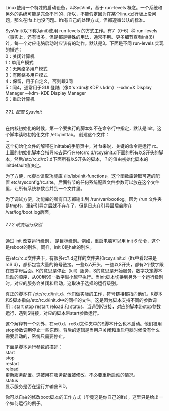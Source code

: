 Linux使用一个特殊的启动设备，叫SysVinit，基于 run-levels 概念。一个系统和另外的系统可能是完全不同的，所以，不能假定因为在某个linux发行版上没问题，那么在lfs上也没问题。lfs有自己的处理方式，但都遵循公认的标准。

SysVinit(以下称为init)使用 run-levels 的方式工作。有7（0-6）种 run-levels（事实上，还有很多，但是都是特殊的用法，通常不用。更多细节查看init(8) ?），每一个对应电脑启动时应该有的动作。默认是3。下面是不同 run-levels 实现的描述：  
0：关闭计算机  
1：单用户模式  
2：无网络多用户模式  
3：有网络多用户模式  
4：保留，用于自定义，否则跟3同  
5：同4，通常用于GUI 登陆（像X's xdm和KDE's kdm）--xdm=X Display Manager --kdm=KDE Display Manager  
6：重启计算机

###### 7.7.1. 配置 Sysvinit

在内核初始化的时候，第一个要执行的脚本如不在命令行中指定，默认是init。这个脚本读取初始化文件 /etc/inittab。
创建这个文件：  
...  
这个初始化文件的解释在inittab的手册页中。对lfs来说，关键的命令是运行 rc。上面的初始化脚本会指导rc去运行在/etc/rc.d/rcsysinit.d下面的所有以S开头的脚本，然后/etc/rc.d/rc?.d下面所有以S开头的脚本，？的值由初始化脚本的initdefault值决定。

为了方便，rc脚本读取功能库 /lib/lsb/init-functions。这个函数库读取可选的配置 etc/sysconfig/rc.site。后面各节的任何系统配置文件参数可以放在这个文件里，让所有系统参数合并到一个文件里。

为了调试方便，功能库的所有日志都输出到 /run/var/bootlog。因为 /run 文件夹是tmpfs，重新引导之后就不存在了，但是日志在引导最后会附在 /var/log/boot.log后面。

###### 7.7.2 改变运行级别

通过 init <runlevel>改变运行级别，<runlevel> 是目标级别。例如，重启电脑可以用 init 6 命令，这个是reboot的别名。同样，init 0是halt的别名。

在/etc/rc.d文件夹下，有很多rc?.d这样的文件夹和rcsysinit.d（lfs中看起来是rcS.d），都都包含大量的符号链接。一些以A开头，一些以S开头，都有2个数字跟在首字母后面。K的意思是停止（kill）服务，S的意思是开始服务，数字决定脚本启动的顺序，从00到99--数字越小越早执行。当init脚本切换到另外一个运行级别时，对应的服务会关闭和启动，这取决于选择的运行级别。

真正的脚本在 /etc/rc.d/init.d。他们做实际的工作，符号链接都指向他们。K脚本和S脚本指向/etc/rc.d/init.d中的同样的文件。这是因为脚本支持不同的参数调用：start stop restart reload 和 status。当遇到K链接，对应的脚本带stop参数运行，遇到S链接，对应的脚本带start参数运行。

这个解释有一个列外，在rc0.d，rc6.d文件夹中的S脚本什么也不启动。他们被用stop参数调用停止一些东西。背后的逻辑是当用户关闭和重启电脑时候没有什么需要启动的，系统只需要停止。

下面是脚本运行参数的描述：  
start  
stop  
restart  
reload  
    更新服务配置。这被用在服务配置被修改，不必要重新启动的情况。  
status  
    显示服务是否在运行并输出PID。  

你可以自由的修改boot脚本的工作方式（毕竟这是你自己的lfs），这里只是给出一个如何运行的例子。
